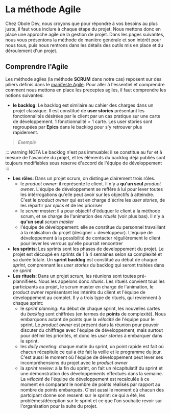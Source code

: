 # La méthode Agile

Chez Obole Dev, nous croyons que pour répondre à vos besoins au plus juste, il faut vous inclure à chaque étape du projet. Nous mettons donc en place une approche agile de la gestion de projet. Dans les pages suivantes, nous vous présentons la méthode de manière générale et son intérêt pour nous tous, puis nous rentrons dans les détails des outils mis en place et du déroulement d'un projet.

## Comprendre l'Agile

Les méthode agiles (la méthode **SCRUM** dans notre cas) reposent sur des piliers définis dans le [manifeste Agile](https://agilemanifesto.org/iso/fr/manifesto.html). Pour aller à l'essentiel et comprendre comment nous mettons en place les preceptes agiles, il faut comprendre les notions suivantes:

* **le backlog**: Le backlog est similaire au cahier des charges dans un projet classique. Il est constitué de **user stories** présentant les fonctionnalités désirées par le client par un cas pratique sur une carte de développement. 1 fonctionnalité = 1 carte. Les user stories sont regroupées par **Epics** dans le backlog pour s'y retrouver plus rapidement. 
> *Exemple*

::: warning NOTA
Le backlog n'est pas immuable: il se constitue au fur et à mesure de l'avancée du projet, et les éléments du backlog déjà publiés sont toujours modifiables sous reserve d'accord de l'équipe de développement
:::

* **Les rôles**: Dans un projet scrum, on distingue clairement trois rôles.
  * le *product owner*: il représente le client. Il n'y a **qu'un seul** *product owner*. L'équipe de développement se reffère à lui pour lever toutes les intérrogations qu'elle peut avoir sur les objectifs à atteindre. C'est le *product owner* qui est en charge d'écrire les *user stories*, de les répartir par *epics* et de les prioriser
  * le *scrum master*: il a pour objectif d'éduquer le client à la méthode scrum, et se charge de l'animation des *rituels* (voir plus bas). Il n'y a **qu'un seul** *scrum master*
  * l'équipe de développement: elle se constitue du personnel travaillant à la réalisation du projet (designer + developpeur). L'équipe de développement à la possibilité de contacter régulièrement le client pour lever les verrous qu'elle pourrait rencontrer
* **les sprints**: Les sprints sont les phases de developpement du projet. Le projet est découpé en sprints de 1 à 4 semaines selon sa complexité et sa durée totale. Un **sprint backlog** est constitué au début de chaque *sprint*, comprennant les *user stories* du backlog qui seront traitées dans ce *sprint*
* **Les rituels**: Dans un projet *scrum*, les réunions sont toutes pré-plannifiées. Nous les appelons donc *rituels*. Les rituels convient tous les participants au projet, le scrum master en charge de l'animation, le product owner représentant les intérêts du client et l'équipe de developpement au complet. Il y a trois type de rituels, qui reviennent à chaque sprint:
  * le *sprint planning*: Au début de chaque sprint, les nouvelles cartes du *backlog* sont chiffrées (en termes de **points** de complexité). Nous embarquons autant de points que la *vélocité* de l'équipe pour le sprint. Le *product owner* est présent dans la réunion pour pouvoir discuter du chiffrage avec l'équipe de développement, mais surtout pour définir les priorités, et donc les *user stories* à embarquer dans le sprint.
  * les *daily meeting*: chaque matin du sprint, un point rapide est fait où chacun récapitule ce qui a été fait la veille et le programme du jour. C'est aussi le moment où l'équipe de développement peut lever ses incompréhensions du projet avec le *product owner*
  * la *sprint review*: à la fin du sprint, on fait un récapitulatif du sprint et une démonstration des développements effectués dans la semaine. La *vélocité* de l'équipe de développement est recalculée à ce moment en comparant le nombre de points réalisés par rapport au nombre de points embarqués. C'est aussi le moment où chacun des partcipant donne son ressenti sur le sprint: ce qui a été, les problèmes/déception sur le sprint et ce que l'on souhaite revoir sur l'organisation pour la suite du projet.